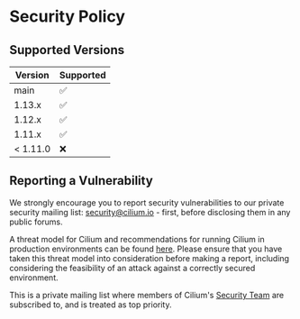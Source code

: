 # Security Policy

## Supported Versions

| Version  | Supported          |
|----------| ------------------ |
| main     | :white_check_mark: |
| 1.13.x   | :white_check_mark: |
| 1.12.x   | :white_check_mark: |
| 1.11.x   | :white_check_mark: |
| < 1.11.0 | :x:                |

## Reporting a Vulnerability

We strongly encourage you to report security vulnerabilities to
our private security mailing list: security@cilium.io - first, before
disclosing them in any public forums.

A threat model for Cilium and recommendations for running Cilium in production
environments can be found [here][threat-model]. Please ensure that you have
taken this threat model into consideration before making a report, including
considering the feasibility of an attack against a correctly secured
environment.

This is a private mailing list where members of Cilium's
[Security Team](https://github.com/cilium/community/blob/main/roles/Security-Team.md)
are subscribed to, and is treated as top priority.

[threat-model]: https://docs.cilium.io/en/latest/security/threat-model/

